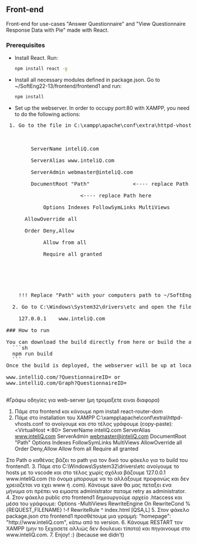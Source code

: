 <!-- FRONT-END -->
## Front-end

Front-end for use-cases "Answer Questionnaire" and "View Questionnaire Response Data with Pie" made with React.

### Prerequisites

* Install React. Run:
  ```sh
  npm install react -g
  ```
* Install all necessary modules defined in package.json. Go to ~/SoftEng22-13/frontend/frontend1 and run:
  ```sh
  npm install
  ```
* Set up the webserver. In order to occupy port:80 with XAMPP, you need to do the following actions:
 <pre>
 1. Go to the file in C:\xampp\apache\conf\extra\httpd-vhosts.conf, open it in an editor and add the following code to the bottom of it:<br>
    <VirtualHost *:80><br>
        ServerName inteliQ.com<br>
        ServerAlias www.inteliQ.com<br>
        ServerAdmin webmaster@inteliQ.com<br>
        DocumentRoot "Path"              <---- replace Path here<br>
         <Directory Path>               <---- replace Path here<br>
            Options Indexes FollowSymLinks MultiViews<br>
      AllowOverride all<br>
      Order Deny,Allow<br>
            Allow from all<br>
            Require all granted<br>
        </Directory><br>
    </VirtualHost><br>

    !!! Replace "Path" with your computers path to ~/SoftEng22-13/frontend/frontend1/build <br>
  2. Go to C:\Windows\System32\drivers\etc and open the file names 'hosts' in an editor (note: do not confuse it with the file hosts.ics in the same file). Go to the bottom of it and add:<br>
    127.0.0.1    www.inteliQ.com 

### How to run

You can download the build directly from here or build the app yourself by going to ~SoftEng22-13/frontend/frontend1 and running:
  ```sh
  npm run build
  ```
Once the build is deployed, the webserver will be up at localhost:80 or www.intelliQ.com while the program is running. You can then try:

www.intelliQ.com/?QuestionnaireID=<insert_id_here> or
www.intelliQ.com/Graph?QuestionnaireID=<insert_id_here>

</pre>
#Γράφω οδηγίες για web-server (μη τρομαξετε ειναι διαφορα)

1. Πάμε στα frontend και κάνουμε npm install react-router-dom
2. Πάμε στο installation του XAMPP C:\xampp\apache\conf\extra\httpd-vhosts.conf το ανοίγουμε
και στο τέλος γράφουμε (copy-paste):
<VirtualHost *:80>
    ServerName inteliQ.com
    ServerAlias www.inteliQ.com
    ServerAdmin webmaster@inteliQ.com
    DocumentRoot "Path"
     <Directory Path>
        Options Indexes FollowSymLinks MultiViews
  AllowOverride all
  Order Deny,Allow
        Allow from all
        Require all granted
    </Directory>
</VirtualHost>
Στο Path o καθένας βάζει το path για τον δικό του φάκελο για το build του frontend1.
3. Πάμε στο C:\Windows\System32\drivers\etc ανοίγουμε το hosts με το vscode και στο τέλος χωρίς σχόλια βάζουμε 127.0.0.1    www.inteliQ.com (το όνομα μπορουμε να το αλλάξουμε προφανώς και δεν χρειαζεται να εχει www ή .com). Κάνουμε save θα μας πεταξει ενα μήνυμα οτι πρέπει να ειμαστε administrator παταμε retry as administrator.
4. Στον φάκελο public στο frontend1 δημιουργούμε αρχείο .htaccess και μέσα του γράφουμε:
Options -MultiViews
RewriteEngine On
RewriteCond %{REQUEST_FILENAME} !-f
RewriteRule ^ index.html [QSA,L]
5. Στον φάκελο package.json στο frontend1 προσθέτουμε μια γραμμή: "homepage": "http://www.inteliQ.com", κάτω από το version.
6. Κάνουμε RESTART τον XAMPP (μην το ξεχασετε αλλιώς δεν δουλευει τίποτα) και πηγαινουμε στο www.inteliQ.com.
7. Enjoy! :) (because we didn't)

